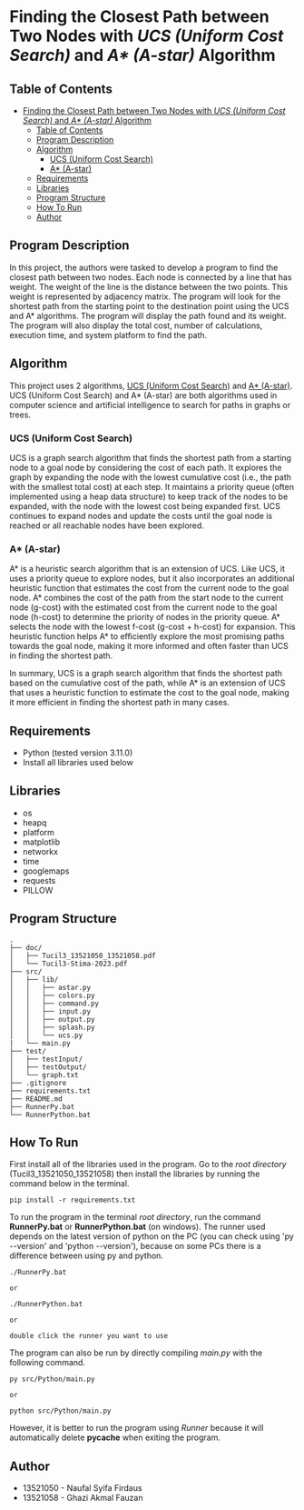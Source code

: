 # Finding the Closest Path between Two Nodes with _UCS (Uniform Cost Search)_ and _A* (A-star)_ Algorithm

## Table of Contents
- [Finding the Closest Path between Two Nodes with _UCS (Uniform Cost Search)_ and _A\* (A-star)_ Algorithm](#finding-the-closest-path-between-two-nodes-with-ucs-uniform-cost-search-and-a-a-star-algorithm)
  - [Table of Contents](#table-of-contents)
  - [Program Description](#program-description)
  - [Algorithm](#algorithm)
    - [UCS (Uniform Cost Search)](#ucs-uniform-cost-search)
    - [A\* (A-star)](#a-a-star)
  - [Requirements](#requirements)
  - [Libraries](#libraries)
  - [Program Structure](#program-structure)
  - [How To Run](#how-to-run)
  - [Author](#author)

## Program Description
In this project, the authors were tasked to develop a program to find the closest path between two nodes. Each node is connected by a line that has weight. The weight of the line is the distance between the two points. This weight is represented by adjacency matrix. The program will look for the shortest path from the starting point to the destination point using the UCS and A* algorithms. The program will display the path found and its weight. The program will also display the total cost, number of calculations, execution time, and system platform to find the path.

## Algorithm
This project uses 2 algorithms, [UCS (Uniform Cost Search)](https://www.geeksforgeeks.org/uniform-cost-search-dijkstra-for-large-graphs/) and [A* (A-star)](https://www.geeksforgeeks.org/a-search-algorithm/). UCS (Uniform Cost Search) and A* (A-star) are both algorithms used in computer science and artificial intelligence to search for paths in graphs or trees.

### UCS (Uniform Cost Search)
UCS is a graph search algorithm that finds the shortest path from a starting node to a goal node by considering the cost of each path. It explores the graph by expanding the node with the lowest cumulative cost (i.e., the path with the smallest total cost) at each step. It maintains a priority queue (often implemented using a heap data structure) to keep track of the nodes to be expanded, with the node with the lowest cost being expanded first. UCS continues to expand nodes and update the costs until the goal node is reached or all reachable nodes have been explored.

### A* (A-star)
A* is a heuristic search algorithm that is an extension of UCS. Like UCS, it uses a priority queue to explore nodes, but it also incorporates an additional heuristic function that estimates the cost from the current node to the goal node. A* combines the cost of the path from the start node to the current node (g-cost) with the estimated cost from the current node to the goal node (h-cost) to determine the priority of nodes in the priority queue. A* selects the node with the lowest f-cost (g-cost + h-cost) for expansion. This heuristic function helps A* to efficiently explore the most promising paths towards the goal node, making it more informed and often faster than UCS in finding the shortest path.

In summary, UCS is a graph search algorithm that finds the shortest path based on the cumulative cost of the path, while A* is an extension of UCS that uses a heuristic function to estimate the cost to the goal node, making it more efficient in finding the shortest path in many cases.

## Requirements
- Python (tested version 3.11.0)
- Install all libraries used below

## Libraries
- os
- heapq
- platform
- matplotlib
- networkx
- time
- googlemaps
- requests
- PILLOW

## Program Structure
```
.
├── doc/
│   ├── Tucil3_13521050_13521058.pdf
│   └── Tucil3-Stima-2023.pdf
├── src/
│   ├── lib/
│   │   ├── astar.py
│   │   ├── colors.py
│   │   ├── command.py
│   │   ├── input.py
│   │   ├── output.py
│   │   ├── splash.py
│   │   └── ucs.py
|   └── main.py
├── test/
│   ├── testInput/
│   ├── testOutput/
│   └── graph.txt
├── .gitignore
├── requirements.txt
├── README.md
├── RunnerPy.bat
└── RunnerPython.bat
```

## How To Run
First install all of the libraries used in the program. Go to the _root directory_ (Tucil3_13521050_13521058) then install the libraries by running the command below in the terminal.
```
pip install -r requirements.txt
```
To run the program in the terminal _root directory_, run the command __RunnerPy.bat__ or __RunnerPython.bat__ (on windows). The runner used depends on the latest version of python on the PC (you can check using 'py --version' and 'python --version'), because on some PCs there is a difference between using py and python.
```
./RunnerPy.bat

or

./RunnerPython.bat

or

double click the runner you want to use
```
The program can also be run by directly compiling _main.py_ with the following command.
```
py src/Python/main.py

or

python src/Python/main.py
```
However, it is better to run the program using _Runner_ because it will automatically delete __pycache__ when exiting the program.

## Author
- 13521050 - Naufal Syifa Firdaus
- 13521058 - Ghazi Akmal Fauzan